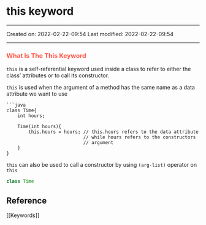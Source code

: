 # this keyword
___

Created on: 2022-02-22-09:54
Last modified: 2022-02-22-09:54

___

### <span style="color: #ff5545;text-transform: capitalize;">What is the this keyword</span>

`this` is a self-referential keyword used inside a class to refer to either the class’ attributes or to call its constructor.

`this` is used when the argument of a method has the same name as a data attribute we want to use

```ad-example
```java
class Time{
	int hours;
	
	Time(int hours){
		this.hours = hours; // this.hours refers to the data attribute
							// while hours refers to the constructors
							// argument
	}
}
```

`this` can also be used to call a constructor by using `(arg-list)` operator on `this`

```java
class Time
```

## Reference
[[Keywords]]